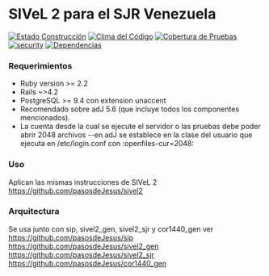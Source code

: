 # SIVeL 2 para el SJR Venezuela 
[![Estado Construcción](https://api.travis-ci.org/pasosdeJesus/sivel2_sjrven.svg?branch=master)](https://travis-ci.org/pasosdeJesus/sivel2_sjrven) [![Clima del Código](https://codeclimate.com/github/pasosdeJesus/sivel2_sjrven/badges/gpa.svg)](https://codeclimate.com/github/pasosdeJesus/sivel2_sjrven) [![Cobertura de Pruebas](https://codeclimate.com/github/pasosdeJesus/sivel2_sjrven/badges/coverage.svg)](https://codeclimate.com/github/pasosdeJesus/sivel2_sjrven) [![security](https://hakiri.io/github/pasosdeJesus/sivel2_sjrven/master.svg)](https://hakiri.io/github/pasosdeJesus/sivel2_sjrven/master) [![Dependencias](https://gemnasium.com/pasosdeJesus/sivel2_sjrven.svg)](https://gemnasium.com/pasosdeJesus/sivel2_sjrven) 


### Requerimientos
* Ruby version >= 2.2
* Rails ~>4.2
* PostgreSQL >= 9.4 con extension unaccent
* Recomendado sobre adJ 5.6 (que incluye todos los componentes mencionados). 
* La cuenta desde la cual se ejecute el servidor o las pruebas debe poder abrir 2048 archivos --en adJ se establece en la clase del usuario que ejecuta en /etc/login.conf con :openfiles-cur=2048:


### Uso
Aplican las mismas instrucciones de SIVeL 2
https://github.com/pasosdeJesus/sivel2

### Arquitectura
Se usa junto con sip, sivel2_gen, sivel2_sjr y cor1440_gen ver
https://github.com/pasosdeJesus/sip
https://github.com/pasosdeJesus/sivel2_gen
https://github.com/pasosdeJesus/sivel2_sjr
https://github.com/pasosdeJesus/cor1440_gen
